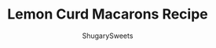 ---
layout: ../../layouts/MarkdownPostLayout.astro
title: Lemon Curd Macarons Recipe
author: ShugarySweets
pubDate: 2021-02-11
description: "Indulge in these Lemon Macarons with lemon curd filling. Zesty lemon flavor meets sweet macarons in this elegant and cheerful cookie! I&#x27;ll share tips and tricks to make this sweet magical macaron cookie."
image_url: https://www.shugarysweets.com/wp-content/uploads/2022/02/lemon-macarons-facebook.jpg
tags: ["Cookies","French"]
calories: 135
protein: 1
carbohydrates: 20
fats: 6
fiber: 0
ingredients: ["2 large egg whites ","1/8 teaspoon cream of tartar (optional, see notes) ","¼ cup granulated sugar ","1 ¼ cups powdered sugar ","¾ cup super fine almond flour ","Gel Food Coloring, (optional, see notes) ","1/2 cup unsalted butter, softened ","2 1/4 cups powdered sugar ","¼ cup lemon curd, divided ","1 teaspoon pure vanilla extract ","½ teaspoon lemon zest"]
serves: 24
time: "54 minutes"
prepTime: "15 minutes"
instructions: ["Line two sheet pans with parchment paper or silpat mats.","Add the egg whites to the bowl of a stand mixer fitted with the whisk attachment. Beat the egg whites on medium-high speed until they become foamy-- about 30 seconds. If using cream of tartar, add it now.","With the mixer on medium speed, add the sugar slowly allowing it to fully incorporate before adding the next batch. It should take 2-3 minutes to add all of the sugar.","Once all of the sugar has been added, let the mixer run until the egg whites reach stiff peaks-- about 2-3 more minutes.","Use a fine mesh sieve to sift the powdered sugar and almond flour into the egg whites.","Fold the dry ingredients gently into the egg whites by making a J shape with a rubber spatula.","Once all of the dry ingredients have been incorporated, add gel food coloring, if using.","Next, smush the batter against the sides of the bowl and fold it back together 4-5 times before testing if the meringue is at the figure 8 stage.","The macarons are ready to pipe when you can draw an 8 with the meringue without the steam breaking. If the meringuefalls off in clumps, smush it a few more times before testing for the figure 8 again.","When the mixture flows smoothly, transfer it to a piping bag fitted with a round tip (I like a Wilton #10-12).","Pipe 1.5” circles about 2” apart. Hold the tray 6” off the counter and drop it straight down onto the counter. Repeat 4-5 times, or until it looks like all of the air bubbles have popped.","Set the macarons aside to rest for 25-30 minutes, or until they have developed a skin. When you touch them lightly, they shouldn’t stick to your finger. While the macarons rest, preheat your oven to 325F.","Bake the macarons one tray at a time for 14 minutes, turning the pan half way through baking. Allow the macarons to cool fully on the tray to avoid sticking.","Add the butter to the bowl of a stand mixer fitted with the paddle attachment. Beat on medium-high speed for 2-3 minutes, or until it’s light and airy. Make sure to scrape the sides of the bowl down a few times while it mixes.","With the mixer on low speed, gradually add the powdered sugar. When the powdered sugar is all incorporated, add two tablespoons of lemon curd, the vanilla extract, and the lemon zest.","Turn the mixer to high speed and beat until the icing is light and fluffy-- about 3-4 minutes. Transfer to a piping bag (fitted with your choice of tip) and set aside until ready to use.","Place the macarons in similar sized pairs. Pipe a ring of lemon buttercream around the edge of one macaron shell. Fill the center with lemon curd and then place another macaron shell on top. Press gently to seal them together. Repeat with the remaining macarons.","Place the filled macarons in the fridge to age overnight. Bring them to room temperature and enjoy. Store in an airtight container in the fridge for up to three days."]
nutrition: ["135 calories","20 grams carbohydrates","14 milligrams cholesterol","6 grams fat","0 grams fiber","1 grams protein","3 grams saturated fat","10 milligrams sodium","19 grams sugar","0 grams trans fat","3 grams unsaturated fat"]
---